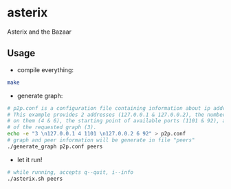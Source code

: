 # asterix
Asterix and the Bazaar

## Usage
* compile everything: 
```bash
make
```
* generate graph: 
```bash
# p2p.conf is a configuration file containing information about ip address/port/etc
# This example provides 2 addresses (127.0.0.1 & 127.0.0.2), the numbers of peers 
# on them (4 & 6), the starting point of available ports (1101 & 92), and the degree 
# of the requested graph (3). 
echo -e "3 \n127.0.0.1 4 1101 \n127.0.0.2 6 92" > p2p.conf
# graph and peer information will be generate in file "peers"
./generate_graph p2p.conf peers
```
* let it run! 
```bash
# while running, accepts q--quit, i--info
./asterix.sh peers
```
